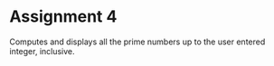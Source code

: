 # Assignment 4
Computes and displays all the prime numbers up to the user entered integer, inclusive. 
